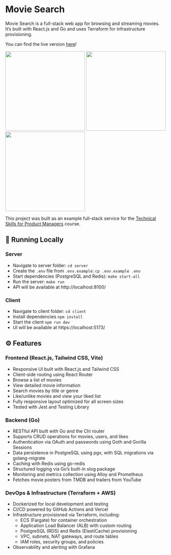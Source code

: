 # Movie Search
Movie Search is a full-stack web app for browsing and streaming movies.  
It’s built with React.js and Go and uses Terraform for infrastructure provisioning.

You can find the live version [here](https://ms.martishin.com/)!  

<p>
  <img width="250" src="https://github.com/user-attachments/assets/edf425e3-dc2c-4006-a7ed-3a15d5f0d8e0" />
  <img width="250" src="https://github.com/user-attachments/assets/b8ffe155-b31b-4cf1-9578-71973a54f083" />
  <img width="250" src="https://github.com/user-attachments/assets/c05b16a1-6a6e-446b-b808-bbe50e6f97b8" />
</p>

This project was built as an example full-stack service for the [Technical Skills for Product Managers](https://verbetcetera.com/tech-skills-course) course.

## 🚀 Running Locally
### Server
* Navigate to server folder: `cd server`
* Create the `.env` file from `.env.example`: `cp .env.example .env`
* Start dependencies (PostgreSQL and Redis): `make start-all`
* Run the server: `make run`
* API will be available at http://localhost:8100/
### Client
* Navigate to client folder: `cd client`
* Install dependencies `npm install`
* Start the client `npm run dev`
* UI will be available at https://localhost:5173/

## ⚙️ Features
### Frontend (React.js, Tailwind CSS, Vite)
- Responsive UI built with React.js and Tailwind CSS
- Client-side routing using React Router
- Browse a list of movies
- View detailed movie information
- Search movies by title or genre
- Like/unlike movies and view your liked list
- Fully responsive layout optimized for all screen sizes
- Tested with Jest and Testing Library

### Backend (Go)
- RESTful API built with Go and the Chi router
- Supports CRUD operations for movies, users, and likes
- Authentication via OAuth and passwords using Goth and Gorilla Sessions
- Data persistence in PostgreSQL using pgx, with SQL migrations via golang-migrate
- Caching with Redis using go-redis
- Structured logging via Go’s built-in slog package
- Monitoring and metrics collection using Alloy and Prometheus
- Fetches movie posters from TMDB and trailers from YouTube

### DevOps & Infrastructure (Terraform + AWS)
- Dockerized for local development and testing
- CI/CD powered by GitHub Actions and Vercel
- Infrastructure provisioned via Terraform, including:
  - ECS (Fargate) for container orchestration
  - Application Load Balancer (ALB) with custom routing
  - PostgreSQL (RDS) and Redis (ElastiCache) provisioning
  - VPC, subnets, NAT gateways, and route tables
  - IAM roles, security groups, and policies
- Observability and alerting with Grafana
